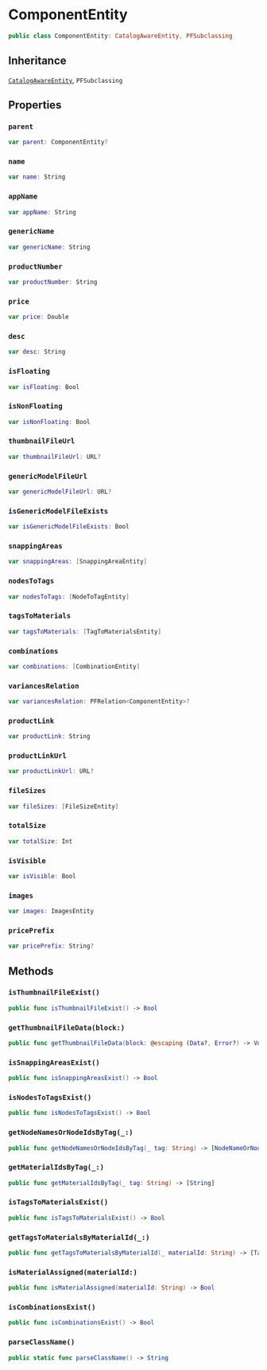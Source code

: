 # ComponentEntity

``` swift
public class ComponentEntity: CatalogAwareEntity, PFSubclassing
```

## Inheritance

[`CatalogAwareEntity`](api-reference/CatalogAwareEntity), `PFSubclassing`

## Properties

### `parent`

``` swift
var parent: ComponentEntity?
```

### `name`

``` swift
var name: String
```

### `appName`

``` swift
var appName: String
```

### `genericName`

``` swift
var genericName: String
```

### `productNumber`

``` swift
var productNumber: String
```

### `price`

``` swift
var price: Double
```

### `desc`

``` swift
var desc: String
```

### `isFloating`

``` swift
var isFloating: Bool
```

### `isNonFloating`

``` swift
var isNonFloating: Bool
```

### `thumbnailFileUrl`

``` swift
var thumbnailFileUrl: URL?
```

### `genericModelFileUrl`

``` swift
var genericModelFileUrl: URL?
```

### `isGenericModelFileExists`

``` swift
var isGenericModelFileExists: Bool
```

### `snappingAreas`

``` swift
var snappingAreas: [SnappingAreaEntity]
```

### `nodesToTags`

``` swift
var nodesToTags: [NodeToTagEntity]
```

### `tagsToMaterials`

``` swift
var tagsToMaterials: [TagToMaterialsEntity]
```

### `combinations`

``` swift
var combinations: [CombinationEntity]
```

### `variancesRelation`

``` swift
var variancesRelation: PFRelation<ComponentEntity>?
```

### `productLink`

``` swift
var productLink: String
```

### `productLinkUrl`

``` swift
var productLinkUrl: URL?
```

### `fileSizes`

``` swift
var fileSizes: [FileSizeEntity]
```

### `totalSize`

``` swift
var totalSize: Int
```

### `isVisible`

``` swift
var isVisible: Bool
```

### `images`

``` swift
var images: ImagesEntity
```

### `pricePrefix`

``` swift
var pricePrefix: String?
```

## Methods

### `isThumbnailFileExist()`

``` swift
public func isThumbnailFileExist() -> Bool
```

### `getThumbnailFileData(block:)`

``` swift
public func getThumbnailFileData(block: @escaping (Data?, Error?) -> Void)
```

### `isSnappingAreasExist()`

``` swift
public func isSnappingAreasExist() -> Bool
```

### `isNodesToTagsExist()`

``` swift
public func isNodesToTagsExist() -> Bool
```

### `getNodeNamesOrNodeIdsByTag(_:)`

``` swift
public func getNodeNamesOrNodeIdsByTag(_ tag: String) -> [NodeNameOrNodeId]
```

### `getMaterialIdsByTag(_:)`

``` swift
public func getMaterialIdsByTag(_ tag: String) -> [String]
```

### `isTagsToMaterialsExist()`

``` swift
public func isTagsToMaterialsExist() -> Bool
```

### `getTagsToMaterialsByMaterialId(_:)`

``` swift
public func getTagsToMaterialsByMaterialId(_ materialId: String) -> [TagToMaterialsEntity]
```

### `isMaterialAssigned(materialId:)`

``` swift
public func isMaterialAssigned(materialId: String) -> Bool
```

### `isCombinationsExist()`

``` swift
public func isCombinationsExist() -> Bool
```

### `parseClassName()`

``` swift
public static func parseClassName() -> String
```
